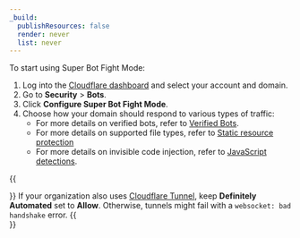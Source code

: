 ```yaml
---
_build:
  publishResources: false
  render: never
  list: never
---
```


To start using Super Bot Fight Mode:

1. Log into the [Cloudflare dashboard](https://dash.cloudflare.com/login) and select your account and domain.
2.  Go to **Security** > **Bots**.
3.  Click **Configure Super Bot Fight Mode**.
4.  Choose how your domain should respond to various types of traffic:
    *   For more details on verified bots, refer to [Verified Bots](/bots/concepts/bot/#verified-bots).
    *   For more details on supported file types, refer to [Static resource protection](/bots/reference/static-resources/)
    *   For more details on invisible code injection, refer to [JavaScript detections](/bots/reference/javascript-detections/).

{{<Aside type="warning" header="Warning">}}
If your organization also uses [Cloudflare Tunnel](/cloudflare-one/connections/connect-apps/), keep **Definitely Automated** set to **Allow**. Otherwise, tunnels might fail with a `websocket: bad handshake` error.
{{</Aside>}}
